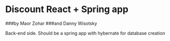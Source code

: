 # Discount React + Spring app
###by Maor Zohar
###and Danny Wisotsky

Back-end side. Should be a spring app with hybernate for database creation
